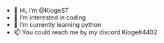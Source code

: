 - 👋 Hi, I’m @KiogeST
- 👀 I’m interested in coding
- 🌱 I’m currently learning python
- 📫 You could reach me by my discord Kioge#4402
